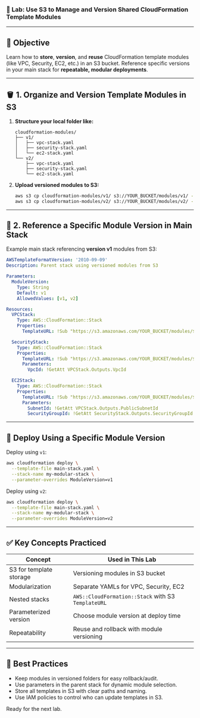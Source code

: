 ### 🧪 Lab: Use S3 to Manage and Version Shared CloudFormation Template Modules

---

## 📌 Objective

Learn how to **store**, **version**, and **reuse** CloudFormation template modules (like VPC, Security, EC2, etc.) in an S3 bucket. Reference specific versions in your main stack for **repeatable, modular deployments**.

---

## 🪣 1. Organize and Version Template Modules in S3

1. **Structure your local folder like:**

   ```
   cloudformation-modules/
   ├── v1/
   │   ├── vpc-stack.yaml
   │   ├── security-stack.yaml
   │   └── ec2-stack.yaml
   └── v2/
       ├── vpc-stack.yaml
       ├── security-stack.yaml
       └── ec2-stack.yaml
   ```
2. **Upload versioned modules to S3:**

   ```bash
   aws s3 cp cloudformation-modules/v1/ s3://YOUR_BUCKET/modules/v1/ --recursive
   aws s3 cp cloudformation-modules/v2/ s3://YOUR_BUCKET/modules/v2/ --recursive
   ```

---

## 🧱 2. Reference a Specific Module Version in Main Stack

Example main stack referencing **version v1** modules from S3:

```yaml
AWSTemplateFormatVersion: '2010-09-09'
Description: Parent stack using versioned modules from S3

Parameters:
  ModuleVersion:
    Type: String
    Default: v1
    AllowedValues: [v1, v2]

Resources:
  VPCStack:
    Type: AWS::CloudFormation::Stack
    Properties:
      TemplateURL: !Sub "https://s3.amazonaws.com/YOUR_BUCKET/modules/${ModuleVersion}/vpc-stack.yaml"

  SecurityStack:
    Type: AWS::CloudFormation::Stack
    Properties:
      TemplateURL: !Sub "https://s3.amazonaws.com/YOUR_BUCKET/modules/${ModuleVersion}/security-stack.yaml"
      Parameters:
        VpcId: !GetAtt VPCStack.Outputs.VpcId

  EC2Stack:
    Type: AWS::CloudFormation::Stack
    Properties:
      TemplateURL: !Sub "https://s3.amazonaws.com/YOUR_BUCKET/modules/${ModuleVersion}/ec2-stack.yaml"
      Parameters:
        SubnetId: !GetAtt VPCStack.Outputs.PublicSubnetId
        SecurityGroupId: !GetAtt SecurityStack.Outputs.SecurityGroupId
```

---

## 🚀 Deploy Using a Specific Module Version

Deploy using `v1`:

```bash
aws cloudformation deploy \
  --template-file main-stack.yaml \
  --stack-name my-modular-stack \
  --parameter-overrides ModuleVersion=v1
```

Deploy using `v2`:

```bash
aws cloudformation deploy \
  --template-file main-stack.yaml \
  --stack-name my-modular-stack \
  --parameter-overrides ModuleVersion=v2
```

---

## ✅ Key Concepts Practiced

| Concept                 | Used in This Lab                                   |
| ----------------------- | -------------------------------------------------- |
| S3 for template storage | Versioning modules in S3 bucket                    |
| Modularization          | Separate YAMLs for VPC, Security, EC2              |
| Nested stacks           | `AWS::CloudFormation::Stack` with S3 `TemplateURL` |
| Parameterized version   | Choose module version at deploy time               |
| Repeatability           | Reuse and rollback with module versioning          |

---

## 📘 Best Practices

* Keep modules in versioned folders for easy rollback/audit.
* Use parameters in the parent stack for dynamic module selection.
* Store all templates in S3 with clear paths and naming.
* Use IAM policies to control who can update templates in S3.

Ready for the next lab.
